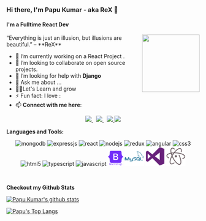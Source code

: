 
### Hi there, I'm Papu Kumar - aka ReX 👋  
#### I'm a Fulltime React Dev
<img align ="right" src = "https://i.imgur.com/w4pKOQi.jpg" width="150" height="150"> 
“Everything is just an illusion, but illusions are beautiful.” – **ReX** 
<br />

 - 🔭 I’m currently working on a React Project .
 - 👯 I’m looking to collaborate on open source projects.
 - 🤔 I’m looking for help with **Django**
 - 💬 Ask me about ...
 - 👨‍💻Let's Learn and grow<br />
 - ⚡ Fun fact: I love :<br/>
 - 📫 **Connect with me here**:<br />
 <p align="center">
  <a href="https://www.linkedin.com/in/papuruth/">
    <img src="https://img.shields.io/badge/Papu-Kumar-386938188?style=flat&logo=linkedin">
  </a> &nbsp; 
  <a href="https://twitter.com/papuruth">
    <img src="https://img.shields.io/badge/@Papuruth-30302f?style=flat&logo=twitter">
  </a>&nbsp;
 <a href="mailto:papu.kumar@kelltontech.com">
    <img src="https://img.shields.io/badge/Papu-Kumar-386938188?style=flat&logo=gmail">
  </a>
  <a href="https://instagram.com/papauruth">
    <img src="https://img.shields.io/badge/papuruth-30302f?style=flat&logo=instagram">
  </a>
</p>

**Languages and Tools:**
<p align="center">
<img src=https://devicons.github.io/devicon/devicon.git/icons/mongodb/mongodb-plain.svg alt=mongodb width="40" height="40"/>
<img src=https://devicons.github.io/devicon/devicon.git/icons/express/express-original.svg alt=expressjs width="40" height="40"/>
 <img src=https://devicons.github.io/devicon/devicon.git/icons/react/react-original-wordmark.svg alt=react width="40" height="40"/>
 <img src=https://devicons.github.io/devicon/devicon.git/icons/nodejs/nodejs-original.svg alt=nodejs width="40" height="40"/>
  <img src=https://devicons.github.io/devicon/devicon.git/icons/redux/redux-original.svg alt=redux width="40" height="40"/>
  <img src=https://devicons.github.io/devicon/devicon.git/icons/angularjs/angularjs-original.svg alt=angular width="40" height="40"/>
 <img src=https://devicons.github.io/devicon/devicon.git/icons/css3/css3-original-wordmark.svg alt=css3 width="40" height="40"/>
 <img src=https://devicons.github.io/devicon/devicon.git/icons/html5/html5-original-wordmark.svg alt=html5 width="40" height="40"/>
 <img src=https://devicons.github.io/devicon/devicon.git/icons/typescript/typescript-original.svg alt=typescript width="40" height="40"/>
 <img src=https://devicons.github.io/devicon/devicon.git/icons/javascript/javascript-original.svg alt=javascript width="40" height="40"/>
 <img src=https://raw.githubusercontent.com/devicons/devicon/master/icons/bootstrap/bootstrap-plain-wordmark.svg alt=Bootstrap width="40" height="40"/>
 <img src=https://raw.githubusercontent.com/devicons/devicon/master/icons/mysql/mysql-plain-wordmark.svg alt=mysql width="50" height="50"/> 
 <img src=https://raw.githubusercontent.com/devicons/devicon/master/icons/visualstudio/visualstudio-plain.svg alt=vs-code width="50" height="50"/>
 <img src=https://raw.githubusercontent.com/devicons/devicon/master/icons/atom/atom-original.svg alt=atom width="50" height="50"/>
 </p>
<br/>

**Checkout my Github Stats**

[![Papu Kumar's github stats](https://github-readme-stats.vercel.app/api?username=papuruth&count_private=true&show_icons=true&icon_color=74b510&theme=radical)](https://github.com/papuruth/github-readme-stats)

[![Papu's Top Langs](https://github-readme-stats.vercel.app/api/top-langs/?username=papuruth&theme=dark)](https://github.com/papuruth/github-readme-stats)
